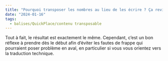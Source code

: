 ```yaml
---
title: "Pourquoi transposer les nombres au lieu de les écrire ? Ça revient au même, non ?"
date: "2024-01-16"
tags:
  - balises/QuickPlace/contenu transposable
---
```


Tout à fait, le résultat est exactement le même. Cependant, c’est un bon réflexe à prendre dès le début afin d’éviter les fautes de frappe qui pourraient poser problème en aval, en particulier si vous vous orientez vers la traduction technique.

